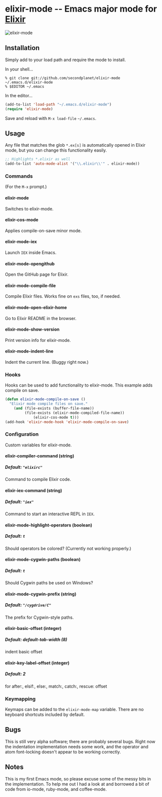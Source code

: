 # elixir-mode -- Emacs major mode for [Elixir](https://github.com/elixir-lang/elixir)

![elixir-mode](https://img.skitch.com/20111112-tyhx1d5wqus29rx644f46ciu5c.png)

## Installation

Simply add to your load path and require the mode to install.

In your shell...

```shell
% git clone git://github.com/secondplanet/elixir-mode ~/.emacs.d/elixir-mode
% $EDITOR ~/.emacs
```
In the editor...

```lisp
(add-to-list 'load-path "~/.emacs.d/elixir-mode")
(require 'elixir-mode)
```

Save and reload with `M-x load-file` `~/.emacs`.

## Usage

Any file that matches the glob `*.ex[s]` is automatically opened in
Elixir mode, but you can change this functionality easily.

```lisp
;; Highlights *.elixir as well
(add-to-list 'auto-mode-alist '("\\.elixir\\'" . elixir-mode))
```

### Commands

(For the `M-x` prompt.)

#### elixir-mode

Switches to elixir-mode.

#### elixir-cos-mode

Applies compile-on-save minor mode.

#### elixir-mode-iex

Launch `IEX` inside Emacs.

#### elixir-mode-opengithub

Open the GitHub page for Elixir.

#### elixir-mode-compile-file

Compile Elixir files. Works fine on `exs` files, too, if needed.

#### elixir-mode-open-elixir-home

Go to Elixir README in the browser.

#### elixir-mode-show-version

Print version info for elixir-mode.

#### elixir-mode-indent-line

Indent the current line. (Buggy right now.)

### Hooks

Hooks can be used to add functionality to elixir-mode. This example
adds compile on save.

```lisp
(defun elixir-mode-compile-on-save ()
  "Elixir mode compile files on save."
	(and (file-exists (buffer-file-name))
	     (file-exists (elixir-mode-compiled-file-name))
			 (elixir-cos-mode t)))
(add-hook 'elixir-mode-hook 'elixir-mode-compile-on-save)
```

### Configuration

Custom variables for elixir-mode.

#### elixir-compiler-command (string)
##### Default: `"elixirc"`

Command to compile Elixir code.

#### elixir-iex-command (string)
##### Default: `"iex"`

Command to start an interactive REPL in `IEX`.

#### elixir-mode-highlight-operators (boolean)
##### Default: `t`

Should operators be colored? (Currently not working properly.)

#### elixir-mode-cygwin-paths (boolean)
##### Default: `t`

Should Cygwin paths be used on Windows?

#### elixir-mode-cygwin-prefix (string)
##### Default: `"/cygdrive/C"`

The prefix for Cygwin-style paths.

#### elixir-basic-offset (integer)
##### Default: default-tab-width (8)

indent basic offset

#### elixir-key-label-offset (integer)
##### Default: 2

for after:, elsif:, else:, match:, catch:, rescue: offset

### Keymapping

Keymaps can be added to the `elixir-mode-map` variable.
There are no keyboard shortcuts included by default.

## Bugs

This is still very alpha software; there are probably several
bugs. Right now the indentation implementation needs some work, and
the operator and atom font-locking doesn't appear to be working
correctly.

## Notes

This is my first Emacs mode, so please excuse some of the messy bits
in the implementation. To help me out I had a look at and borrowed a
bit of code from io-mode, ruby-mode, and coffee-mode.